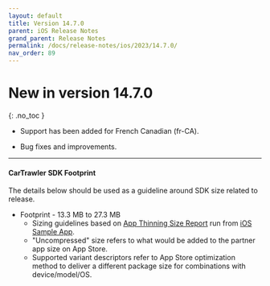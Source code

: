 ```yaml
---
layout: default
title: Version 14.7.0
parent: iOS Release Notes
grand_parent: Release Notes
permalink: /docs/release-notes/ios/2023/14.7.0/
nav_order: 89
---
```


# New in version 14.7.0

{: .no_toc }

* Support has been added for French Canadian (fr-CA).  

* Bug fixes and improvements.

---
#### CarTrawler SDK Footprint
The details below should be used as a guideline around SDK size related to release.
* Footprint - 13.3 MB to 27.3 MB
  * Sizing guidelines based on <a href="https://github.com/cartrawler/cartrawler.github.io/blob/master/ios-report.txt" target="_blank">App Thinning Size Report</a> run from <a href="https://github.com/cartrawler/cartrawler-ios-integration" target="_blank">iOS Sample App</a>.
  * "Uncompressed" size refers to what would be added to the partner app size on App Store.
  * Supported variant descriptors refer to App Store optimization method to deliver a different package size for combinations with device/model/OS.
